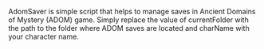 AdomSaver is simple script that helps to manage saves in Ancient Domains of Mystery (ADOM) game.
Simply replace the value of currentFolder with the path to the folder where ADOM saves are located and charName with your character name.
